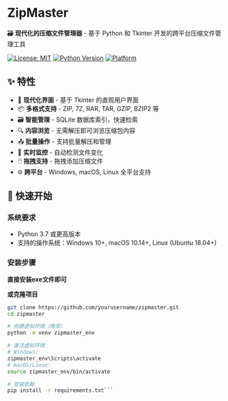 # ZipMaster

🗃️ **现代化的压缩文件管理器** - 基于 Python 和 Tkinter 开发的跨平台压缩文件管理工具

[![License: MIT](https://img.shields.io/badge/License-MIT-yellow.svg)](https://opensource.org/licenses/MIT)
[![Python Version](https://img.shields.io/badge/python-3.7+-blue.svg)](https://www.python.org/downloads/)
[![Platform](https://img.shields.io/badge/platform-Windows%20%7C%20macOS%20%7C%20Linux-lightgrey.svg)](https://github.com/yourusername/zipmaster)

## ✨ 特性

- 🎨 **现代化界面** - 基于 Tkinter 的直观用户界面
- 📦 **多格式支持** - ZIP, 7Z, RAR, TAR, GZIP, BZIP2 等
- 🗃️ **智能管理** - SQLite 数据库索引，快速检索
- 🔍 **内容浏览** - 无需解压即可浏览压缩包内容
- 📤 **批量操作** - 支持批量解压和管理
- 🔄 **实时监控** - 自动检测文件变化
- 🖱️ **拖拽支持** - 拖拽添加压缩文件
- 🌐 **跨平台** - Windows, macOS, Linux 全平台支持

## 🚀 快速开始

### 系统要求

- Python 3.7 或更高版本
- 支持的操作系统：Windows 10+, macOS 10.14+, Linux (Ubuntu 18.04+)

### 安装步骤

**直接安装exe文件即可**



**或克隆项目**
   ```bash
   git clone https://github.com/yourusername/zipmaster.git
   cd zipmaster

# 创建虚拟环境（推荐）
python -m venv zipmaster_env

# 激活虚拟环境
# Windows:
zipmaster_env\Scripts\activate
# macOS/Linux:
source zipmaster_env/bin/activate

# 安装依赖
pip install -r requirements.txt```
